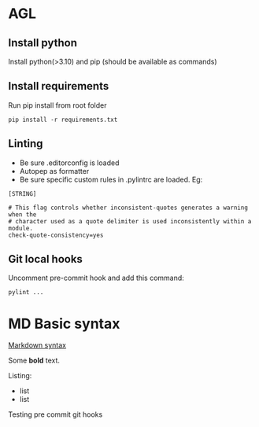 # AGL

## Install python

Install python(>3.10) and pip (should be available as commands)

## Install requirements

Run pip install from root folder
```
pip install -r requirements.txt
```


## Linting

* Be sure .editorconfig is loaded
* Autopep as formatter
* Be sure specific custom rules in .pylintrc are loaded. Eg:

```
[STRING]

# This flag controls whether inconsistent-quotes generates a warning when the
# character used as a quote delimiter is used inconsistently within a module.
check-quote-consistency=yes

```

## Git local hooks

Uncomment pre-commit hook and add this command:

```
pylint ...
```

# MD Basic syntax

[Markdown syntax](https://www.markdownguide.org/basic-syntax/)

Some **bold** text.

Listing:
- list
- list

Testing pre commit git hooks